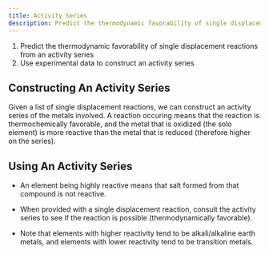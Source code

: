 ```yaml
---
title: Activity Series
description: Predict the thermodynamic favorability of single displacement reactions from an activity series. Use experimental data to construct an activity series
---
```


1. Predict the thermodynamic favorability of single displacement reactions from an activity series
2. Use experimental data to construct an activity series

## Constructing An Activity Series

Given a list of single displacement reactions, we can construct an activity series of the metals involved. A reaction occuring means that the reaction is thermochemically favorable, and the metal that is oxidized (the solo element) is more reactive than the metal that is reduced (therefore higher on the series).

## Using An Activity Series

- An element being highly reactive means that salt formed from that compound is not reactive.

- When provided with a single displacement reaction, consult the activity series to see if the reaction is possible (thermodynamically favorable).
- Note that elements with higher reactivity tend to be alkali/alkaline earth metals, and elements with lower reactivity tend to be transition metals.


